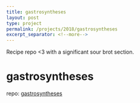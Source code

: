 ```yaml
---
title: gastrosyntheses
layout: post 
type: project 
permalink: /projects/2018/gastrosyntheses
excerpt_separator: <!--more-->
---
```


Recipe repo <3 with a significant sour brot section.

<!--more-->

# gastrosyntheses

repo: [gastrosyntheses](https://github.com/cutelab/gastrosyntheses)
